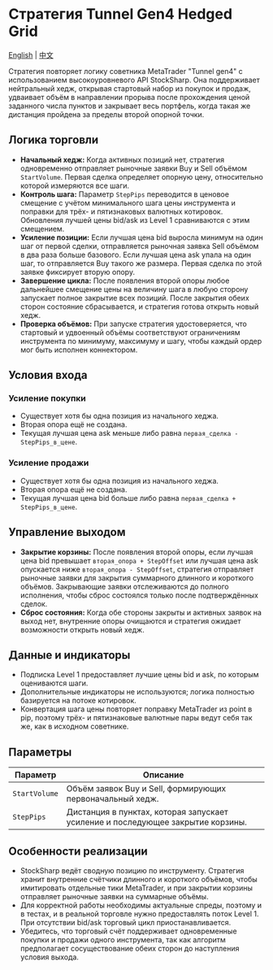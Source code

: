 # Стратегия Tunnel Gen4 Hedged Grid
[English](README.md) | [中文](README_cn.md)

Стратегия повторяет логику советника MetaTrader "Tunnel gen4" с использованием высокоуровневого API StockSharp. Она поддерживает нейтральный хедж, открывая стартовый набор из покупок и продаж, удваивает объём в направлении прорыва после прохождения ценой заданного числа пунктов и закрывает весь портфель, когда такая же дистанция пройдена за пределы второй опорной точки.

## Логика торговли

- **Начальный хедж:** Когда активных позиций нет, стратегия одновременно отправляет рыночные заявки Buy и Sell объёмом `StartVolume`. Первая сделка определяет опорную цену, относительно которой измеряются все шаги.
- **Контроль шага:** Параметр `StepPips` переводится в ценовое смещение с учётом минимального шага цены инструмента и поправки для трёх- и пятизнаковых валютных котировок. Обновления лучшей цены bid/ask из Level 1 сравниваются с этим смещением.
- **Усиление позиции:** Если лучшая цена bid выросла минимум на один шаг от первой сделки, отправляется рыночная заявка Sell объёмом в два раза больше базового. Если лучшая цена ask упала на один шаг, то отправляется Buy такого же размера. Первая сделка по этой заявке фиксирует вторую опору.
- **Завершение цикла:** После появления второй опоры любое дальнейшее смещение цены на величину шага в любую сторону запускает полное закрытие всех позиций. После закрытия обеих сторон состояние сбрасывается, и стратегия готова открыть новый хедж.
- **Проверка объёмов:** При запуске стратегия удостоверяется, что стартовый и удвоенный объёмы соответствуют ограничениям инструмента по минимуму, максимуму и шагу, чтобы каждый ордер мог быть исполнен коннектором.

## Условия входа

### Усиление покупки
- Существует хотя бы одна позиция из начального хеджа.
- Вторая опора ещё не создана.
- Текущая лучшая цена ask меньше либо равна `первая_сделка - StepPips_в_цене`.

### Усиление продажи
- Существует хотя бы одна позиция из начального хеджа.
- Вторая опора ещё не создана.
- Текущая лучшая цена bid больше либо равна `первая_сделка + StepPips_в_цене`.

## Управление выходом

- **Закрытие корзины:** После появления второй опоры, если лучшая цена bid превышает `вторая_опора + StepOffset` или лучшая цена ask опускается ниже `вторая_опора - StepOffset`, стратегия отправляет рыночные заявки для закрытия суммарного длинного и короткого объёмов. Закрывающие заявки отслеживаются до полного исполнения, чтобы сброс состоялся только после подтверждённых сделок.
- **Сброс состояния:** Когда обе стороны закрыты и активных заявок на выход нет, внутренние опоры очищаются и стратегия ожидает возможности открыть новый хедж.

## Данные и индикаторы

- Подписка Level 1 предоставляет лучшие цены bid и ask, по которым оцениваются шаги.
- Дополнительные индикаторы не используются; логика полностью базируется на потоке котировок.
- Конвертация шага цены повторяет поправку MetaTrader из point в pip, поэтому трёх- и пятизнаковые валютные пары ведут себя так же, как в исходном советнике.

## Параметры

| Параметр | Описание |
|----------|----------|
| `StartVolume` | Объём заявок Buy и Sell, формирующих первоначальный хедж. |
| `StepPips` | Дистанция в пунктах, которая запускает усиление и последующее закрытие корзины. |

## Особенности реализации

- StockSharp ведёт сводную позицию по инструменту. Стратегия хранит внутренние счётчики длинного и короткого объёмов, чтобы имитировать отдельные тики MetaTrader, и при закрытии корзины отправляет рыночные заявки на суммарные объёмы.
- Для корректной работы необходимы актуальные спреды, поэтому и в тестах, и в реальной торговле нужно предоставлять поток Level 1. При отсутствии bid/ask торговый цикл приостанавливается.
- Убедитесь, что торговый счёт поддерживает одновременные покупки и продажи одного инструмента, так как алгоритм предполагает сосуществование обеих сторон до наступления условия выхода.
